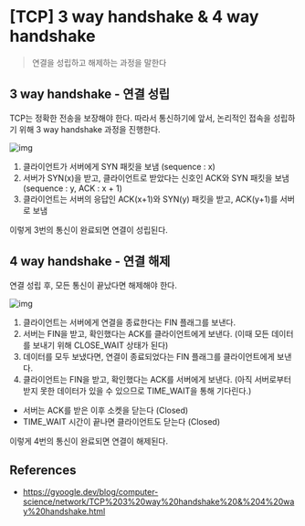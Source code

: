# [TCP] 3 way handshake & 4 way handshake

> 연결을 성립하고 해제하는 과정을 말한다



## 3 way handshake - 연결 성립

TCP는 정확한 전송을 보장해야 한다. 따라서 통신하기에 앞서, 논리적인 접속을 성립하기 위해 3 way handshake 과정을 진행한다.

![img](https://media.geeksforgeeks.org/wp-content/uploads/TCP-connection-1.png)

1. 클라이언트가 서버에게 SYN 패킷을 보냄 (sequence : x)
2. 서버가 SYN(x)을 받고, 클라이언트로 받았다는 신호인 ACK와 SYN 패킷을 보냄 (sequence : y, ACK : x + 1)
3. 클라이언트는 서버의 응답인 ACK(x+1)와 SYN(y) 패킷을 받고, ACK(y+1)를 서버로 보냄



이렇게 3번의 통신이 완료되면 연결이 성립된다.





## 4 way handshake - 연결 해제

연결 성립 후, 모든 통신이 끝났다면 해제해야 한다.

![img](https://media.geeksforgeeks.org/wp-content/uploads/CN.png)



1. 클라이언트는 서버에게 연결을 종료한다는 FIN 플래그를 보낸다.
2. 서버는 FIN을 받고, 확인했다는 ACK를 클라이언트에게 보낸다. (이때 모든 데이터를 보내기 위해 CLOSE_WAIT 상태가 된다)
3. 데이터를 모두 보냈다면, 연결이 종료되었다는 FIN 플래그를 클라이언트에게 보낸다.
4. 클라이언트는 FIN을 받고, 확인했다는 ACK를 서버에게 보낸다. (아직 서버로부터 받지 못한 데이터가 있을 수 있으므로 TIME_WAIT을 통해 기다린다.)

- 서버는 ACK를 받은 이후 소켓을 닫는다 (Closed)
- TIME_WAIT 시간이 끝나면 클라이언트도 닫는다 (Closed)



이렇게 4번의 통신이 완료되면 연결이 해제된다.



## References

- https://gyoogle.dev/blog/computer-science/network/TCP%203%20way%20handshake%20&%204%20way%20handshake.html